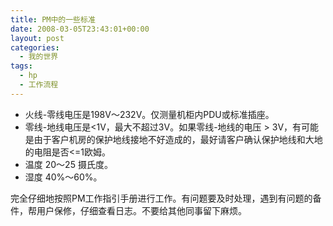 ```yaml
---
title: PM中的一些标准
date: 2008-03-05T23:43:01+00:00
layout: post
categories:
  - 我的世界
tags:
  - hp
  - 工作流程
---
```


* 火线-零线电压是198V～232V。仅测量机柜内PDU或标准插座。
* 零线-地线电压是<1V，最大不超过3V。如果零线-地线的电压 > 3V，有可能是由于客户机房的保护地线接地不好造成的，最好请客户确认保护地线和大地的电阻是否<=1欧姆。
* 温度 20～25 摄氏度。
* 湿度 40%～60%。

完全仔细地按照PM工作指引手册进行工作。有问题要及时处理，遇到有问题的备件，帮用户保修，仔细查看日志。不要给其他同事留下麻烦。
